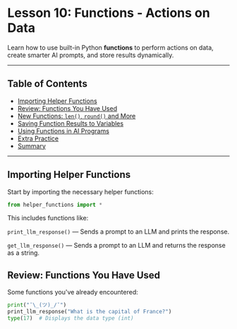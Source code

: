 # Lesson 10: Functions - Actions on Data

Learn how to use built-in Python **functions** to perform actions on data, create smarter AI prompts, and store results dynamically.

---

## Table of Contents
- [Importing Helper Functions](#importing-helper-functions)
- [Review: Functions You Have Used](#review-functions-you-have-used)
- [New Functions: `len()`, `round()` and More](#new-functions-len-round-and-more)
- [Saving Function Results to Variables](#saving-function-results-to-variables)
- [Using Functions in AI Programs](#using-functions-in-ai-programs)
- [Extra Practice](#extra-practice)
- [Summary](#summary)

---

## Importing Helper Functions

Start by importing the necessary helper functions:

```python
from helper_functions import *
```
This includes functions like:

`print_llm_response()` — Sends a prompt to an LLM and prints the response.

`get_llm_response()` — Sends a prompt to an LLM and returns the response as a string.

## Review: Functions You Have Used
Some functions you've already encountered:

```python
print("¯\_(ツ)_/¯")
print_llm_response("What is the capital of France?")
type(17)  # Displays the data type (int)
```
